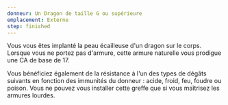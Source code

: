 ```yaml
---
donneur: Un Dragon de taille G ou supérieure
emplacement: Externe
step: finished
---
```

Vous vous êtes implanté la peau écailleuse d'un dragon sur le corps. Lorsque vous ne portez pas d'armure, cette armure naturelle vous prodigue une CA de base de 17. 

Vous bénéficiez également de la résistance à l'un des types de dégâts suivants en fonction des immunités du donneur : acide, froid, feu, foudre ou poison. Vous ne pouvez vous installer cette greffe que si vous maîtrisez les armures lourdes.